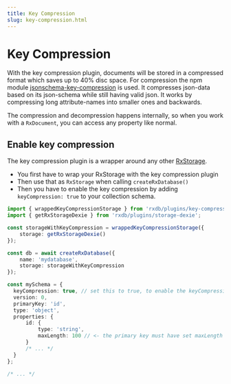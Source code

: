 ```yaml
---
title: Key Compression
slug: key-compression.html
---
```


# Key Compression

With the key compression plugin, documents will be stored in a compressed format which saves up to 40% disc space.
For compression the npm module [jsonschema-key-compression](https://github.com/pubkey/jsonschema-key-compression) is used.
It compresses json-data based on its json-schema while still having valid json. It works by compressing long attribute-names into smaller ones and backwards.

The compression and decompression happens internally, so when you work with a `RxDocument`, you can access any property like normal.

## Enable key compression

The key compression plugin is a wrapper around any other [RxStorage](./rx-storage.md). 

- You first have to wrap your RxStorage with the key compression plugin
- Then use that as `RxStorage` when calling `createRxDatabase()`
- Then you have to enable the key compression by adding `keyCompression: true` to your collection schema.


```ts
import { wrappedKeyCompressionStorage } from 'rxdb/plugins/key-compression';
import { getRxStorageDexie } from 'rxdb/plugins/storage-dexie';

const storageWithKeyCompression = wrappedKeyCompressionStorage({
    storage: getRxStorageDexie()
});

const db = await createRxDatabase({
    name: 'mydatabase',
    storage: storageWithKeyCompression
});

const mySchema = {
  keyCompression: true, // set this to true, to enable the keyCompression
  version: 0,
  primaryKey: 'id',
  type: 'object',
  properties: {
      id: {
          type: 'string',
          maxLength: 100 // <- the primary key must have set maxLength
      }
      /* ... */
  }
};

/* ... */
```

